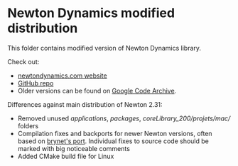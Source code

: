# Newton Dynamics modified distribution

This folder contains modified version of Newton Dynamics library.

Check out:
* [newtondynamics.com website](http://newtondynamics.com/forum/newton.php)
* [GitHub repo](https://github.com/MADEAPPS/newton-dynamics)
* Older versions can be found on [Google Code Archive](https://code.google.com/archive/p/newton-dynamics/downloads).

Differences against main distribution of Newton 2.31:
* Removed unused *applications*, *packages*, *coreLibrary_200/projets/mac/* folders
* Compilation fixes and backports for newer Newton versions, often based on [brynet's port](https://github.com/brynet/Amnesia64). Individual fixes to source code should be marked with big noticeable comments
* Added CMake build file for Linux
